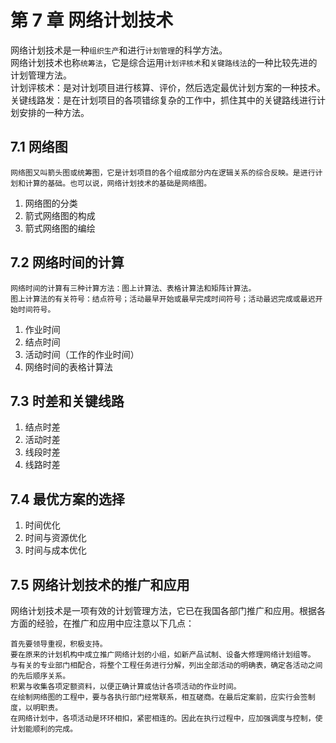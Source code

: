 # 第 7 章 网络计划技术

网络计划技术是一种`组织生产`和进行`计划管理`的科学方法。  
网络计划技术也称`统筹法`，它是综合运用`计划评核术`和`关键路线法`的一种比较先进的计划管理方法。  
计划评核术：是对计划项目进行核算、评价，然后选定最优计划方案的一种技术。  
关键线路发：是在计划项目的各项错综复杂的工作中，抓住其中的关键路线进行计划安排的一种方法。

## 7.1 网络图

    网络图又叫箭头图或统筹图，它是计划项目的各个组成部分内在逻辑关系的综合反映。是进行计划和计算的基础。也可以说，网络计划技术的基础是网络图。

1. 网络图的分类
2. 箭式网络图的构成
3. 箭式网络图的编绘

## 7.2 网络时间的计算

    网络时间的计算有三种计算方法：图上计算法、表格计算法和矩阵计算法。
    图上计算法的有关符号：结点符号；活动最早开始或最早完成时间符号；活动最迟完成或最迟开始时间符号。

1. 作业时间
2. 结点时间
3. 活动时间（工作的作业时间）
4. 网络时间的表格计算法

## 7.3 时差和关键线路

1. 结点时差
2. 活动时差
3. 线段时差
4. 线路时差

## 7.4 最优方案的选择

1. 时间优化
2. 时间与资源优化
3. 时间与成本优化

## 7.5 网络计划技术的推广和应用

网络计划技术是一项有效的计划管理方法，它已在我国各部门推广和应用。根据各方面的经验，在推广和应用中应注意以下几点：

    首先要领导重视，积极支持。
    要在原来的计划机构中成立推广网络计划的小组，如新产品试制、设备大修理网络计划组等。
    与有关的专业部门相配合，将整个工程任务进行分解，列出全部活动的明确表，确定各活动之间的先后顺序关系。
    积累与收集各项定额资料，以便正确计算或估计各项活动的作业时间。
    在绘制网络图的工程中，要与各执行部门经常联系，相互磋商。在最后定案前，应实行会签制度，以明职责。
    在网络计划中，各项活动是环环相扣，紧密相连的。因此在执行过程中，应加强调度与控制，使计划能顺利的完成。
